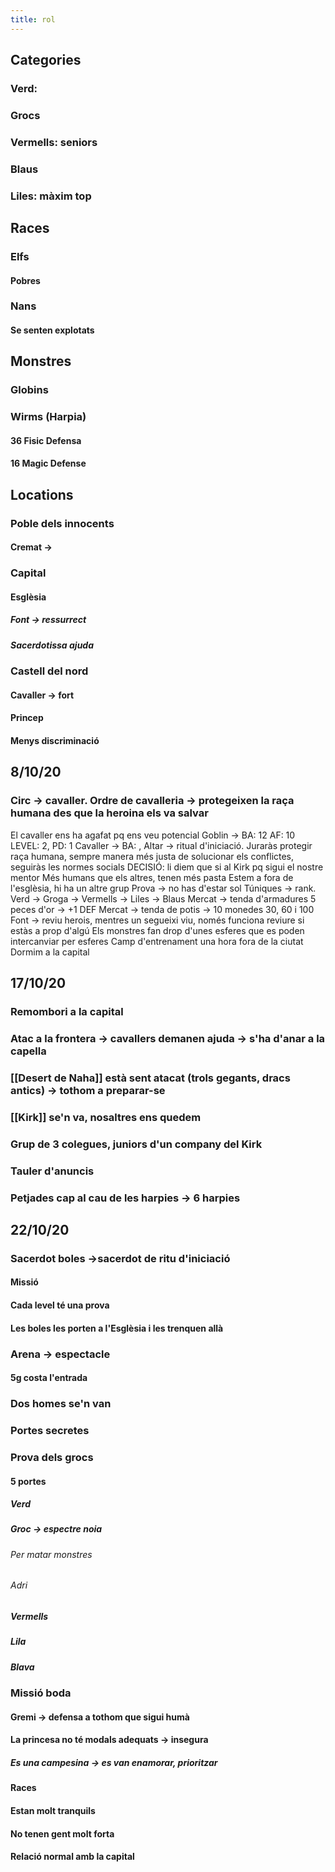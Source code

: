 ```yaml
---
title: rol
---
```


## Categories
### Verd:
### Grocs
### Vermells: seniors
### Blaus
### Liles: màxim top
## Races
### Elfs
#### Pobres
### Nans
#### Se senten explotats
## Monstres
### Globins
### Wirms (Harpia)
#### 36 Fisic Defensa
#### 16 Magic Defense
## Locations
### Poble dels innocents
#### Cremat ->
### Capital
#### Esglèsia
##### Font -> ressurrect
##### Sacerdotissa ajuda
### Castell del nord
#### Cavaller -> fort
#### Princep
#### Menys discriminació
## 8/10/20
### Circ -> cavaller. Ordre de cavalleria -> protegeixen la raça humana des que la heroina els va salvar
El cavaller ens ha agafat pq ens veu potencial
Goblin -> BA: 12 AF: 10 LEVEL: 2, PD: 1
Cavaller -> BA: , 
Altar -> ritual d'iniciació. Juraràs protegir raça humana, sempre manera més justa de solucionar els conflictes, seguiràs les normes socials
DECISIÓ: li diem que si al Kirk pq sigui el nostre mentor
Més humans que els altres, tenen més pasta
Estem a fora de l'esglèsia, hi ha un altre grup
Prova -> no has d'estar sol
Túniques -> rank. Verd -> Groga -> Vermells -> Liles -> Blaus 
Mercat -> tenda d'armadures 5 peces d'or -> +1 DEF
Mercat -> tenda de potis -> 10 monedes 30,  60 i 100
Font -> reviu herois, mentres un segueixi viu, només funciona reviure si estàs a prop d'algú
Els monstres fan drop d'unes esferes que es poden intercanviar per esferes
Camp d'entrenament una hora fora de la ciutat
Dormim a la capital
## 17/10/20
### Remombori a la capital
### Atac a la frontera -> cavallers demanen ajuda -> s'ha d'anar a la capella
### [[Desert de Naha]] està sent atacat (trols gegants, dracs antics) -> tothom a preparar-se
### [[Kirk]] se'n va, nosaltres ens quedem
### Grup de 3 colegues, juniors d'un company del Kirk
### Tauler d'anuncis
### Petjades cap al cau de les harpies -> 6 harpies
###
## 22/10/20
### Sacerdot boles ->sacerdot de ritu d'iniciació
#### Missió
#### Cada level té una prova
#### Les boles les porten a l'Esglèsia i les trenquen allà
### Arena -> espectacle
#### 5g costa l'entrada
### Dos homes se'n van
### Portes secretes
### Prova dels grocs
#### 5 portes
##### Verd
##### Groc -> espectre noia
###### Per matar monstres
###### Adri
##### Vermells
##### Lila
##### Blava
### Missió boda
#### Gremi -> defensa a tothom que sigui humà
#### La princesa no té modals adequats -> insegura
##### Es una campesina -> es van enamorar, prioritzar
#### Races
#### Estan molt tranquils
#### No tenen gent molt forta
#### Relació normal amb la capital
